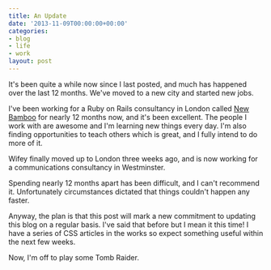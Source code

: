 ```yaml
---
title: An Update
date: '2013-11-09T00:00:00+00:00'
categories:
- blog
- life
- work
layout: post
---
```


It's been quite a while now since I last posted, and much has happened over the last 12 months. We've moved to a new city and started new jobs.

<!--more-->

I've been working for a Ruby on Rails consultancy in London called [New Bamboo](http://www.new-bamboo.co.uk) for nearly 12 months now, and it's been excellent. The people I work with are awesome and I'm learning new things every day. I'm also finding opportunities to teach others which is great, and I fully intend to do more of it.

Wifey finally moved up to London three weeks ago, and is now working for a communications consultancy in Westminster.

Spending nearly 12 months apart has been difficult, and I can't recommend it. Unfortunately circumstances dictated that things couldn't happen any faster.

Anyway, the plan is that this post will mark a new commitment to updating this blog on a regular basis. I've said that before but I mean it this time! I have a series of CSS articles in the works so expect something useful within the next few weeks.

Now, I'm off to play some Tomb Raider.




